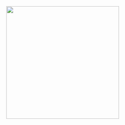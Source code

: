 <img src="https://www.inovacao.usp.br/wp-content/uploads/sites/300/2019/08/2017_05_21-hackatruck1-720x340.png" width="300">